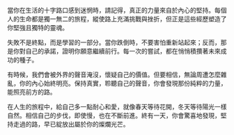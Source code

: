 當你在生活的十字路口感到迷惘時，請記得，真正的力量來自於內心的堅持。每個人的生命都是獨一無二的旅程，縱使路上充滿挑戰與挫折，但正是這些經歷塑造了你堅強且獨特的靈魂。

失敗不是終點，而是學習的一部分。當你跌倒時，不要害怕重新站起來；反而，那是你對自己的承諾，證明你願意繼續前行。每一次的嘗試，都在悄悄積攢著未來成功的種子。

有時候，我們會被外界的聲音淹沒，懷疑自己的價值。但要相信，無論周遭怎麼雜亂，你的內心始終明亮。保持真實，聆聽自己的聲音，你會發現那份純粹的力量，能照亮前方的路。

在人生的旅程中，給自己多一點耐心和愛，就像春天等待花開，冬天等待陽光一樣自然。相信自己的步伐，即使慢，也在不斷前進。終有一天，你會驚喜地發現，堅持走過的路，早已綻放出屬於你的燦爛光芒。